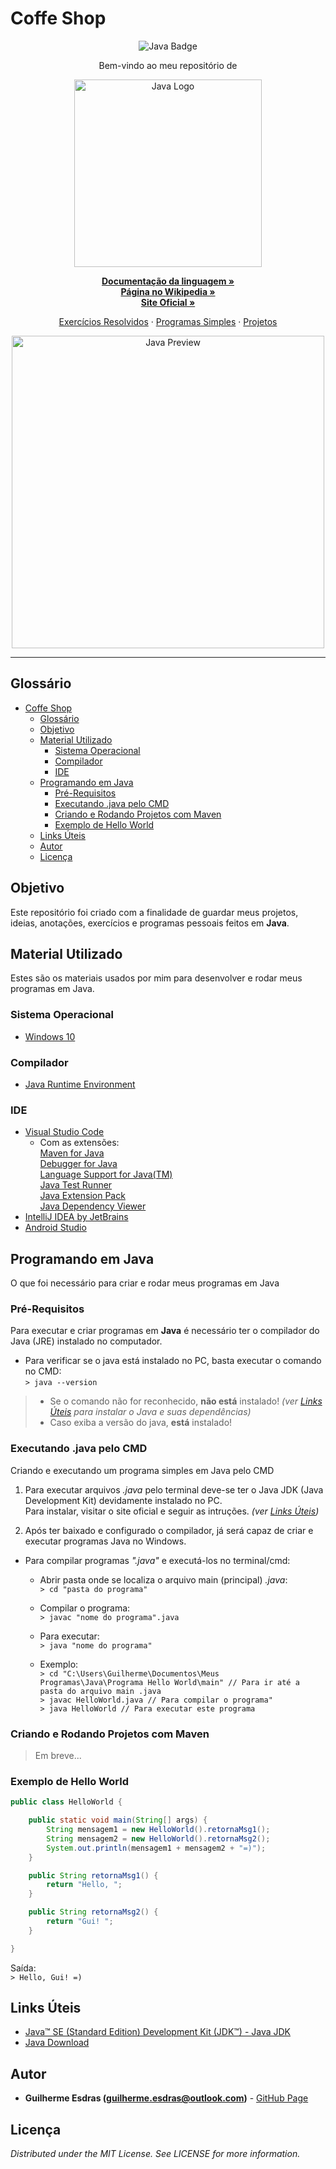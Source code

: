 <!-- Título do Respositório -->
# Coffe Shop
<!-- -->

<!-- Badges -->
<p align="center">
    <img src="https://img.shields.io/badge/made%20with-Java-red.svg?style=flat&logo=Java" alt="Java Badge">
</p>
<!-- -->

<!-- Msg de boas vindas -->
<p align="center">Bem-vindo ao meu repositório de
<!-- -->

<!-- Logo -->
<p align="center">
    <img align="center" src="https://logos-download.com/wp-content/uploads/2016/10/Java_logo_icon.png" alt="Java Logo" width="300">
</p>
<!-- -->

<!-- Links Principais-->
<p align="center">
    <a href="https://docs.oracle.com/javase/8/docs/" target="_blank"><strong>Documentação da linguagem »</strong></a>
    <br/>
    <a href="https://pt.wikipedia.org/wiki/Java_(linguagem_de_programa%C3%A7%C3%A3o)" target="_blank"><strong>Página no Wikipedia »</strong></a>
    <br/>
    <a href="https://www.java.com/pt_BR/" target="_blank"><strong>Site Oficial »</strong></a>
    <br/>
</p>
<!-- -->

<!-- Links do Repositório -->
<p align="center">
    <a href="Exercícios Resolvidos">Exercícios Resolvidos</a>
    ·
    <a href="Programas Simples">Programas Simples</a>
    ·
    <a href="Projetos">Projetos</a>
</p>
<!-- -->

<!-- Language Preview-->
<p align="center">
    <img align="center" src="https://miro.medium.com/max/1838/1*3OWWk9BUargTyvFGQpBsOA.png" alt="Java Preview" width="500">
</p>
<!-- -->

---

<!-- Table of Contents -->
## Glossário
- [Coffe Shop](#Coffe-Shop)
  - [Glossário](#Gloss%C3%A1rio)
  - [Objetivo](#Objetivo)
  - [Material Utilizado](#Material-Utilizado)
    - [Sistema Operacional](#Sistema-Operacional)
    - [Compilador](#Compilador)
    - [IDE](#IDE)
  - [Programando em Java](#Programando-em-Java)
    - [Pré-Requisitos](#Pr%C3%A9-Requisitos)
    - [Executando .java pelo CMD](#Executando-java-pelo-CMD)
    - [Criando e Rodando Projetos com Maven](#Criando-e-Rodando-Projetos-com-Maven)
    - [Exemplo de Hello World](#Exemplo-de-Hello-World)
  - [Links Úteis](#Links-%C3%9Ateis)
  - [Autor](#Autor)
  - [Licença](#Licen%C3%A7a)
<!-- -->

<!-- Objetivo -->
## Objetivo
Este repositório foi criado com a finalidade de guardar meus projetos, ideias, anotações, exercícios e programas pessoais feitos em <strong>Java</strong>.
<!-- -->

<!-- Material Utilizado -->
## Material Utilizado
Estes são os materiais usados por mim para desenvolver e rodar meus programas em Java.
### Sistema Operacional
- [Windows 10](https://www.microsoft.com/pt-br/windows/)
### Compilador
- [Java Runtime Environment](#Links-%C3%9Ateis)
### IDE
- [Visual Studio Code](https://code.visualstudio.com/)
  - Com as extensões: <br/>
    [Maven for Java](https://marketplace.visualstudio.com/items?itemName=vscjava.vscode-maven) <br/>
    [Debugger for Java](https://marketplace.visualstudio.com/items?itemName=vscjava.vscode-java-debug) <br/>
    [Language Support for Java(TM)](https://marketplace.visualstudio.com/items?itemName=redhat.java) <br/>
    [Java Test Runner](https://marketplace.visualstudio.com/items?itemName=vscjava.vscode-java-test) <br/>
    [Java Extension Pack](https://marketplace.visualstudio.com/items?itemName=vscjava.vscode-java-pack) <br/>
    [Java Dependency Viewer](https://marketplace.visualstudio.com/items?itemName=vscjava.vscode-java-dependency)
- [IntelliJ IDEA by JetBrains](https://www.jetbrains.com/idea/)
- [Android Studio](https://developer.android.com/studio)
<!-- -->

<!-- Programando em ... -->
## Programando em Java
O que foi necessário para criar e rodar meus programas em Java

### Pré-Requisitos
Para executar e criar programas em **Java** é necessário ter o compilador do Java (JRE) instalado no computador.

- Para verificar se o java está instalado no PC, basta executar o comando no CMD: <br/>
    `> java --version`
> - Se o comando não for reconhecido, **não está** instalado! *(ver [Links Úteis](#Links-%C3%9Ateis) para instalar o Java e suas dependências)* <br/>
> - Caso exiba a versão do java, **está** instalado! <br/>

### Executando .java pelo CMD
Criando e executando um programa simples em Java pelo CMD

1. Para executar arquivos *.java* pelo terminal deve-se ter o Java JDK (Java Development Kit) devidamente instalado no PC. <br/>
   Para instalar, visitar o site oficial e seguir as intruções.  *(ver [Links Úteis](#Links-%C3%9Ateis))*

2. Após ter baixado e configurado o compilador, já será capaz de criar e executar programas Java no Windows.

- Para compilar programas *".java"* e executá-los no terminal/cmd:
  - Abrir pasta onde se localiza o arquivo main (principal) *.java*: <br/>
     `> cd "pasta do programa"`
  - Compilar o programa: <br/>
     `> javac "nome do programa".java`
  - Para executar: <br/>
     `> java "nome do programa"`
  
  - Exemplo: <br/>
     `> cd "C:\Users\Guilherme\Documentos\Meus Programas\Java\Programa Hello World\main" // Para ir até a pasta do arquivo main .java` <br/>
     `> javac HelloWorld.java // Para compilar o programa"` <br/>
     `> java HelloWorld // Para executar este programa`

### Criando e Rodando Projetos com Maven
> Em breve...

### Exemplo de Hello World
``` Java
public class HelloWorld {

    public static void main(String[] args) {
        String mensagem1 = new HelloWorld().retornaMsg1();
        String mensagem2 = new HelloWorld().retornaMsg2();
        System.out.println(mensagem1 + mensagem2 + "=)");
    }

    public String retornaMsg1() {
        return "Hello, ";
    }

    public String retornaMsg2() {
        return "Gui! ";
    }

}
```

Saída: <br/>
`> Hello, Gui! =)`
<!-- -->

<!-- Links-->
## Links Úteis
- [Java™ SE (Standard Edition) Development Kit (JDK™) - Java JDK](https://www.oracle.com/technetwork/pt/java/javase/downloads/jdk8-downloads-2133151.html)
- [Java Download](https://www.java.com/pt_BR/download/)
<!-- -->

<!-- Autor/Contato -->
## Autor
* **Guilherme Esdras (guilherme.esdras@outlook.com)** - [GitHub Page](https://github.com/GuilhermeEsdras)
<!-- -->

<!-- Licença -->
## Licença
*Distributed under the MIT License. See LICENSE for more information.*